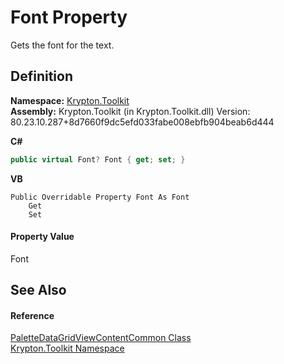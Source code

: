 # Font Property


Gets the font for the text.



## Definition
**Namespace:** <a href="79d2eac2-21f4-54ff-7552-b20c33c30600.md">Krypton.Toolkit</a>  
**Assembly:** Krypton.Toolkit (in Krypton.Toolkit.dll) Version: 80.23.10.287+8d7660f9dc5efd033fabe008ebfb904beab6d444

**C#**
``` C#
public virtual Font? Font { get; set; }
```
**VB**
``` VB
Public Overridable Property Font As Font
	Get
	Set
```



#### Property Value
Font

## See Also


#### Reference
<a href="5fc7e259-82fc-1301-25ba-55a2f0fd6809.md">PaletteDataGridViewContentCommon Class</a>  
<a href="79d2eac2-21f4-54ff-7552-b20c33c30600.md">Krypton.Toolkit Namespace</a>  
